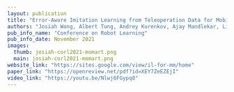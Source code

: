```yaml
---
layout: publication
title: "Error-Aware Imitation Learning from Teleoperation Data for Mobile Manipulation"
authors: "Josiah Wong, Albert Tung, Andrey Kurenkov, Ajay Mandlekar, Li Fei-Fei, Silvio Savarese, Roberto Martín-Martín"
pub_info_name: "Conference on Robot Learning"
pub_info_date: November 2021
images:
  thumb: josiah-corl2021-momart.png
  main: josiah-corl2021-momart.png
website_link: "https://sites.google.com/view/il-for-mm/home"
paper_link: "https://openreview.net/pdf?id=XEY7ZeEZEjI"
video_link: "https://youtu.be/Nlwj6FGypq8"
---
```


